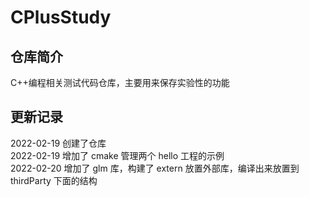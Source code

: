 # CPlusStudy

## 仓库简介

C++编程相关测试代码仓库，主要用来保存实验性的功能

## 更新记录

2022-02-19 创建了仓库  
2022-02-19 增加了 cmake 管理两个 hello 工程的示例  
2022-02-20 增加了 glm 库，构建了 extern 放置外部库，编译出来放置到 thirdParty 下面的结构
